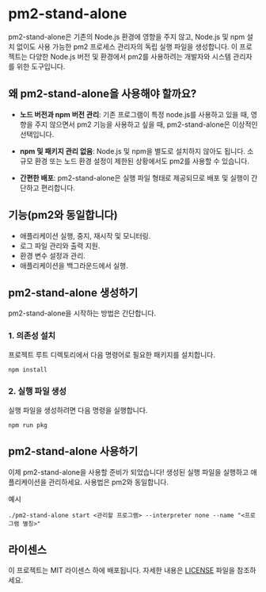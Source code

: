 # pm2-stand-alone

pm2-stand-alone은 기존의 Node.js 환경에 영향을 주지 않고, Node.js 및 npm 설치 없이도 사용 가능한 pm2 프로세스 관리자의 독립 실행 파일을 생성합니다. 이 프로젝트는 다양한 Node.js 버전 및 환경에서 pm2를 사용하려는 개발자와 시스템 관리자를 위한 도구입니다.

## 왜 pm2-stand-alone을 사용해야 할까요?

- **노드 버전과 npm 버전 관리**: 기존 프로그램이 특정 node.js를 사용하고 있을 때, 영향을 주지 않으면서 pm2 기능을 사용하고 싶을 때, pm2-stand-alone은 이상적인 선택입니다.

- **npm 및 패키지 관리 없음**: Node.js 및 npm을 별도로 설치하지 않아도 됩니다. 소규모 환경 또는 노드 환경 설정이 제한된 상황에서도 pm2를 사용할 수 있습니다.

- **간편한 배포**: pm2-stand-alone은 실행 파일 형태로 제공되므로 배포 및 실행이 간단하고 편리합니다.

## 기능(pm2와 동일합니다)

- 애플리케이션 실행, 중지, 재시작 및 모니터링.
- 로그 파일 관리와 출력 지원.
- 환경 변수 설정과 관리.
- 애플리케이션을 백그라운드에서 실행.

## pm2-stand-alone 생성하기

pm2-stand-alone을 시작하는 방법은 간단합니다.

### 1. 의존성 설치

프로젝트 루트 디렉토리에서 다음 명령어로 필요한 패키지를 설치합니다.

```bash
npm install
```

### 2. 실행 파일 생성
실행 파일을 생성하려면 다음 명령을 실행합니다.

```
npm run pkg
```

## pm2-stand-alone 사용하기
이제 pm2-stand-alone을 사용할 준비가 되었습니다! 생성된 실행 파일을 실행하고 애플리케이션을 관리하세요.
사용법은 pm2와 동일합니다.

예시
```
./pm2-stand-alone start <관리할 프로그램> --interpreter none --name "<프로그램 별칭>"
```

## 라이센스
이 프로젝트는 MIT 라이센스 하에 배포됩니다. 자세한 내용은 [LICENSE](LICENSE) 파일을 참조하세요.
